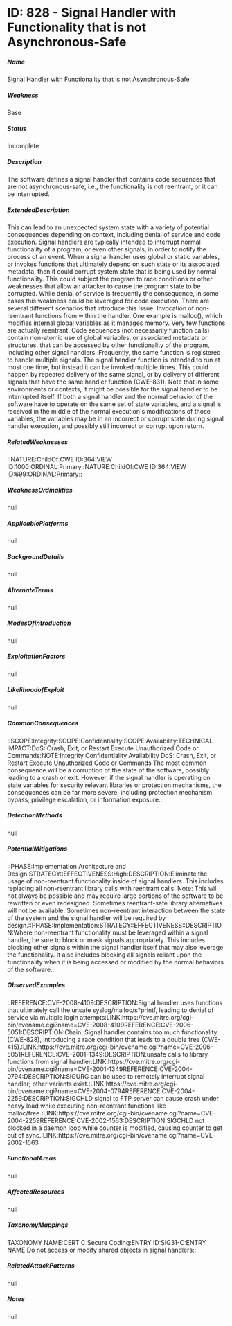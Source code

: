 # ID: 828 - Signal Handler with Functionality that is not Asynchronous-Safe
<h5>Name</h5>Signal Handler with Functionality that is not Asynchronous-Safe
<h5>Weakness</h5>Base
<h5>Status</h5>Incomplete
<h5>Description</h5>The software defines a signal handler that contains code sequences that are not asynchronous-safe, i.e., the functionality is not reentrant, or it can be interrupted.
<h5>ExtendedDescription</h5>This can lead to an unexpected system state with a variety of potential consequences depending on context, including denial of service and code execution. Signal handlers are typically intended to interrupt normal functionality of a program, or even other signals, in order to notify the process of an event. When a signal handler uses global or static variables, or invokes functions that ultimately depend on such state or its associated metadata, then it could corrupt system state that is being used by normal functionality. This could subject the program to race conditions or other weaknesses that allow an attacker to cause the program state to be corrupted. While denial of service is frequently the consequence, in some cases this weakness could be leveraged for code execution. There are several different scenarios that introduce this issue: Invocation of non-reentrant functions from within the handler. One example is malloc(), which modifies internal global variables as it manages memory. Very few functions are actually reentrant. Code sequences (not necessarily function calls) contain non-atomic use of global variables, or associated metadata or structures, that can be accessed by other functionality of the program, including other signal handlers. Frequently, the same function is registered to handle multiple signals. The signal handler function is intended to run at most one time, but instead it can be invoked multiple times. This could happen by repeated delivery of the same signal, or by delivery of different signals that have the same handler function (CWE-831). Note that in some environments or contexts, it might be possible for the signal handler to be interrupted itself. If both a signal handler and the normal behavior of the software have to operate on the same set of state variables, and a signal is received in the middle of the normal execution's modifications of those variables, the variables may be in an incorrect or corrupt state during signal handler execution, and possibly still incorrect or corrupt upon return.
<h5>RelatedWeaknesses</h5>::NATURE:ChildOf:CWE ID:364:VIEW ID:1000:ORDINAL:Primary::NATURE:ChildOf:CWE ID:364:VIEW ID:699:ORDINAL:Primary::
<h5>WeaknessOrdinalities</h5>null
<h5>ApplicablePlatforms</h5>null
<h5>BackgroundDetails</h5>null
<h5>AlternateTerms</h5>null
<h5>ModesOfIntroduction</h5>null
<h5>ExploitationFactors</h5>null
<h5>LikelihoodofExploit</h5>null
<h5>CommonConsequences</h5>::SCOPE:Integrity:SCOPE:Confidentiality:SCOPE:Availability:TECHNICAL IMPACT:DoS: Crash, Exit, or Restart Execute Unauthorized Code or Commands:NOTE:Integrity Confidentiality Availability DoS: Crash, Exit, or Restart Execute Unauthorized Code or Commands The most common consequence will be a corruption of the state of the software, possibly leading to a crash or exit. However, if the signal handler is operating on state variables for security relevant libraries or protection mechanisms, the consequences can be far more severe, including protection mechanism bypass, privilege escalation, or information exposure.::
<h5>DetectionMethods</h5>null
<h5>PotentialMitigations</h5>::PHASE:Implementation Architecture and Design:STRATEGY::EFFECTIVENESS:High:DESCRIPTION:Eliminate the usage of non-reentrant functionality inside of signal handlers. This includes replacing all non-reentrant library calls with reentrant calls. Note: This will not always be possible and may require large portions of the software to be rewritten or even redesigned. Sometimes reentrant-safe library alternatives will not be available. Sometimes non-reentrant interaction between the state of the system and the signal handler will be required by design.::PHASE:Implementation:STRATEGY::EFFECTIVENESS::DESCRIPTION:Where non-reentrant functionality must be leveraged within a signal handler, be sure to block or mask signals appropriately. This includes blocking other signals within the signal handler itself that may also leverage the functionality. It also includes blocking all signals reliant upon the functionality when it is being accessed or modified by the normal behaviors of the software.::
<h5>ObservedExamples</h5>::REFERENCE:CVE-2008-4109:DESCRIPTION:Signal handler uses functions that ultimately call the unsafe syslog/malloc/s*printf, leading to denial of service via multiple login attempts:LINK:https://cve.mitre.org/cgi-bin/cvename.cgi?name=CVE-2008-4109REFERENCE:CVE-2006-5051:DESCRIPTION:Chain: Signal handler contains too much functionality (CWE-828), introducing a race condition that leads to a double free (CWE-415).:LINK:https://cve.mitre.org/cgi-bin/cvename.cgi?name=CVE-2006-5051REFERENCE:CVE-2001-1349:DESCRIPTION:unsafe calls to library functions from signal handler:LINK:https://cve.mitre.org/cgi-bin/cvename.cgi?name=CVE-2001-1349REFERENCE:CVE-2004-0794:DESCRIPTION:SIGURG can be used to remotely interrupt signal handler; other variants exist.:LINK:https://cve.mitre.org/cgi-bin/cvename.cgi?name=CVE-2004-0794REFERENCE:CVE-2004-2259:DESCRIPTION:SIGCHLD signal to FTP server can cause crash under heavy load while executing non-reentrant functions like malloc/free.:LINK:https://cve.mitre.org/cgi-bin/cvename.cgi?name=CVE-2004-2259REFERENCE:CVE-2002-1563:DESCRIPTION:SIGCHLD not blocked in a daemon loop while counter is modified, causing counter to get out of sync.:LINK:https://cve.mitre.org/cgi-bin/cvename.cgi?name=CVE-2002-1563
<h5>FunctionalAreas</h5>null
<h5>AffectedResources</h5>null
<h5>TaxonomyMappings</h5>TAXONOMY NAME:CERT C Secure Coding:ENTRY ID:SIG31-C:ENTRY NAME:Do not access or modify shared objects in signal handlers::
<h5>RelatedAttackPatterns</h5>null
<h5>Notes</h5>null

